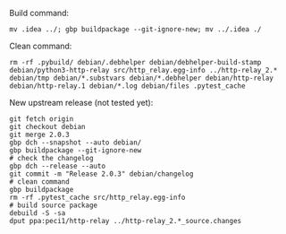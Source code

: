 Build command:

    mv .idea ../; gbp buildpackage --git-ignore-new; mv ../.idea ./

Clean command:

    rm -rf .pybuild/ debian/.debhelper debian/debhelper-build-stamp debian/python3-http-relay src/http_relay.egg-info ../http-relay_2.* debian/tmp debian/*.substvars debian/*.debhelper debian/http-relay debian/http-relay.1 debian/*.log debian/files .pytest_cache

New upstream release (not tested yet):

    git fetch origin
    git checkout debian
    git merge 2.0.3
    gbp dch --snapshot --auto debian/
    gbp buildpackage --git-ignore-new
    # check the changelog
    gbp dch --release --auto
    git commit -m "Release 2.0.3" debian/changelog
    # clean command
    gbp buildpackage
    rm -rf .pytest_cache src/http_relay.egg-info
    # build source package
    debuild -S -sa
    dput ppa:peci1/http-relay ../http-relay_2.*_source.changes